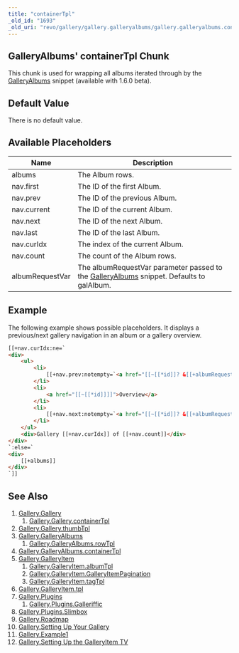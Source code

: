 ```yaml
---
title: "containerTpl"
_old_id: "1693"
_old_uri: "revo/gallery/gallery.galleryalbums/gallery.galleryalbums.containertpl"
---
```


## GalleryAlbums' containerTpl Chunk

This chunk is used for wrapping all albums iterated through by the [GalleryAlbums](extras/gallery/gallery.galleryalbums) snippet (available with 1.6.0 beta).

## Default Value

There is no default value.

## Available Placeholders

| Name            | Description                                                                                                                      |
| --------------- | -------------------------------------------------------------------------------------------------------------------------------- |
| albums          | The Album rows.                                                                                                                  |
| nav.first       | The ID of the first Album.                                                                                                       |
| nav.prev        | The ID of the previous Album.                                                                                                    |
| nav.current     | The ID of the current Album.                                                                                                     |
| nav.next        | The ID of the next Album.                                                                                                        |
| nav.last        | The ID of the last Album.                                                                                                        |
| nav.curIdx      | The index of the current Album.                                                                                                  |
| nav.count       | The count of the Album rows.                                                                                                     |
| albumRequestVar | The albumRequestVar parameter passed to the [GalleryAlbums](extras/gallery/gallery.galleryalbums) snippet. Defaults to galAlbum. |

## Example

The following example shows possible placeholders. It displays a previous/next gallery navigation in an album or a gallery overview.

``` html
[[+nav.curIdx:ne=`
<div>
    <ul>
        <li>
            [[+nav.prev:notempty=`<a href="[[~[[*id]]? &[[+albumRequestVar]]=`[[+nav.prev]]`]]">Previous Gallery</a>`:else=`<span>Previous Gallery</span>`]]
        </li>
        <li>
            <a href="[[~[[*id]]]]">Overview</a>
        </li>
        <li>
            [[+nav.next:notempty=`<a href="[[~[[*id]]? &[[+albumRequestVar]]=`[[+nav.next]]`]]">Next Gallery</a>`:else=`<span>Next Gallery</span>`]]
        </li>
    </ul>
    <div>Gallery [[+nav.curIdx]] of [[+nav.count]]</div>
</div>
`:else=`
<div>
    [[+albums]]
</div>
`]]
```

## See Also

1. [Gallery.Gallery](extras/gallery/gallery/index)
   1. [Gallery.Gallery.containerTpl](extras/gallery/gallery/containertpl)
2. [Gallery.Gallery.thumbTpl](extras/gallery/gallery/thumbtpl)
3. [Gallery.GalleryAlbums](extras/gallery/gallery.galleryalbums)
   1. [Gallery.GalleryAlbums.rowTpl](extras/gallery/gallery.galleryalbums/rowtpl)
4. [Gallery.GalleryAlbums.containerTpl](extras/gallery/gallery.galleryalbums/containertpl)
5. [Gallery.GalleryItem](extras/gallery/gallery.galleryitem)
   1. [Gallery.GalleryItem.albumTpl](extras/gallery/gallery.galleryitem/albumtpl)
   2. [Gallery.GalleryItem.GalleryItemPagination](extras/gallery/gallery.galleryitem/galleryitempagination)
   3. [Gallery.GalleryItem.tagTpl](extras/gallery/gallery.galleryitem/tagtpl)
6. [Gallery.GalleryItem.tpl](extras/gallery/gallery.galleryitem/tpl)
7. [Gallery.Plugins](extras/gallery/gallery.plugins)
    1. [Gallery.Plugins.Galleriffic](extras/gallery/gallery.plugins/galleriffic)
8. [Gallery.Plugins.Slimbox](extras/gallery/gallery.plugins/slimbox)
9. [Gallery.Roadmap](extras/gallery/gallery.roadmap)
10. [Gallery.Setting Up Your Gallery](extras/gallery/gallery.setting-up-your-gallery)
11. [Gallery.Example1](extras/gallery/gallery.example1)
12. [Gallery.Setting Up the GalleryItem TV](extras/gallery/gallery.setting-up-the-galleryitem-tv)
